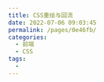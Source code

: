 ```yaml
---
title: CSS重绘与回流
date: 2022-07-06 09:03:45
permalink: /pages/0e46fb/
categories:
  - 前端
  - CSS
tags:
  - 
---
```

